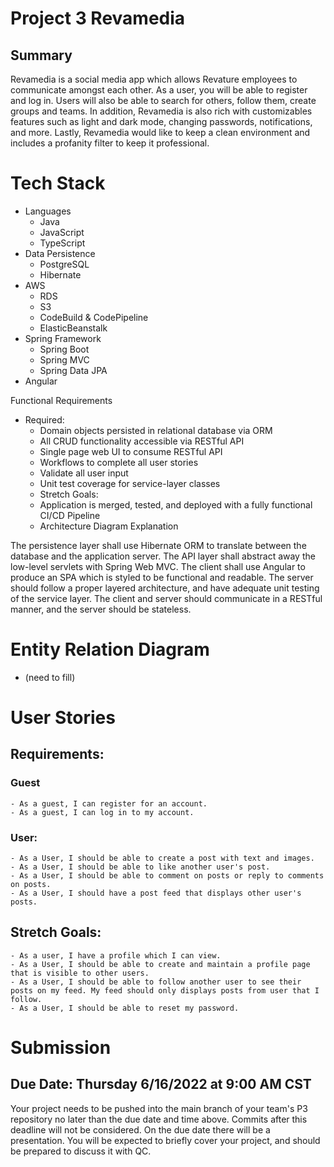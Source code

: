 # Project 3 Revamedia

## Summary
Revamedia is a social media app which allows Revature employees to communicate amongst each other. As a user, you will be able to register and log in. Users will also be able to search for others, follow them, create groups and teams. In addition, Revamedia is also rich with customizables features such as light and dark mode, changing passwords, notifications, and more. Lastly, Revamedia would like to keep a clean environment and includes a profanity filter to keep it professional.


# Tech Stack
- Languages
    - Java
    - JavaScript
    - TypeScript
- Data Persistence
    - PostgreSQL
    - Hibernate
- AWS
    - RDS
    - S3
    - CodeBuild & CodePipeline
    - ElasticBeanstalk
- Spring Framework
    - Spring Boot
    - Spring MVC
    - Spring Data JPA
- Angular


Functional Requirements
- Required:
    - Domain objects persisted in relational database via ORM
    - All CRUD functionality accessible via RESTful API
    - Single page web UI to consume RESTful API
    - Workflows to complete all user stories
    - Validate all user input
    - Unit test coverage for service-layer classes
    - Stretch Goals:
    - Application is merged, tested, and deployed with a fully functional CI/CD Pipeline
    - Architecture Diagram Explanation

The persistence layer shall use Hibernate ORM to translate between the database and the application server. The API layer shall abstract away the low-level servlets with Spring Web MVC. The client shall use Angular to produce an SPA which is styled to be functional and readable. The server should follow a proper layered architecture, and have adequate unit testing of the service layer. The client and server should communicate in a RESTful manner, and the server should be stateless.

# Entity Relation Diagram
- (need to fill)

# User Stories
## Requirements:
### Guest
    - As a guest, I can register for an account.
    - As a guest, I can log in to my account.
### User:
    - As a User, I should be able to create a post with text and images.
    - As a User, I should be able to like another user's post.
    - As a User, I should be able to comment on posts or reply to comments on posts.
    - As a User, I should have a post feed that displays other user's posts.

## Stretch Goals:
    - As a user, I have a profile which I can view.
    - As a User, I should be able to create and maintain a profile page that is visible to other users.
    - As a User, I should be able to follow another user to see their posts on my feed. My feed should only displays posts from user that I follow.
    - As a User, I should be able to reset my password.
    
# Submission
## Due Date: Thursday 6/16/2022 at 9:00 AM CST

Your project needs to be pushed into the main branch of your team's P3 repository no later than the due date and time above. Commits after this deadline will not be considered. On the due date there will be a presentation. You will be expected to briefly cover your project, and should be prepared to discuss it with QC.
